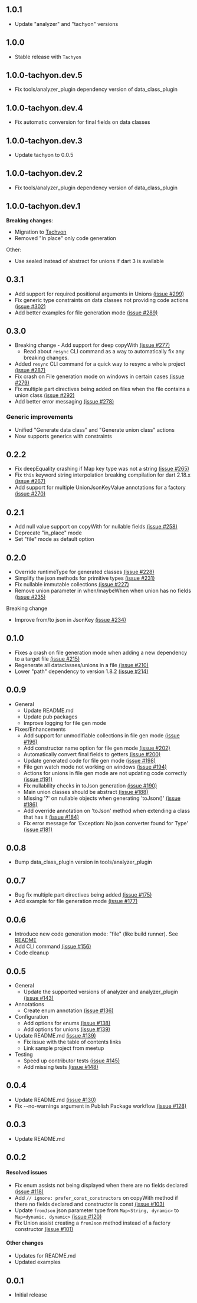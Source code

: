 ## 1.0.1

- Update "analyzer" and "tachyon" versions

## 1.0.0

- Stable release with `Tachyon`

## 1.0.0-tachyon.dev.5

- Fix tools/analyzer_plugin dependency version of data_class_plugin

## 1.0.0-tachyon.dev.4

- Fix automatic conversion for final fields on data classes

## 1.0.0-tachyon.dev.3

- Update tachyon to 0.0.5

## 1.0.0-tachyon.dev.2

- Fix tools/analyzer_plugin dependency version of data_class_plugin

## 1.0.0-tachyon.dev.1

**Breaking changes**:

- Migration to [Tachyon](https://github.com/spideythewebhead/tachyon)
- Removed "In place" only code generation

Other:

- Use sealed instead of abstract for unions if dart 3 is available

## 0.3.1

- Add support for required positional arguments in Unions [(issue #299)](https://github.com/spideythewebhead/data_class_plugin/issues/299)
- Fix generic type constraints on data classes not providing code actions [(issue #302)](https://github.com/spideythewebhead/data_class_plugin/issues/302)
- Add better examples for file generation mode [(issue #289)](https://github.com/spideythewebhead/data_class_plugin/issues/289)

## 0.3.0

- Breaking change - Add support for deep copyWith [(issue #277)](https://github.com/spideythewebhead/data_class_plugin/issues/277)
  - Read about `resync` CLI command as a way to automatically fix any breaking changes.
- Added `resync` CLI command for a quick way to resync a whole project [(issue #287)](https://github.com/spideythewebhead/data_class_plugin/issues/287)
- Fix crash on File generation mode on windows in certain cases [(issue #279)](https://github.com/spideythewebhead/data_class_plugin/issues/279)
- Fix multiple part directives being added on files when the file contains a union class [(issue #292)](https://github.com/spideythewebhead/data_class_plugin/issues/292)
- Add better error messaging [(issue #278)](https://github.com/spideythewebhead/data_class_plugin/issues/278)

### Generic improvements

- Unified "Generate data class" and "Generate union class" actions
- Now supports generics with constraints

## 0.2.2

- Fix deepEquality crashing if Map key type was not a string [(issue #265)](https://github.com/spideythewebhead/data_class_plugin/issues/265)
- Fix `this` keyword string interpolation breaking compilation for dart 2.18.x [(issue #267)](https://github.com/spideythewebhead/data_class_plugin/issues/267)
- Add support for multiple UnionJsonKeyValue annotations for a factory [(issue #270)](https://github.com/spideythewebhead/data_class_plugin/issues/269)

## 0.2.1

- Add null value support on copyWith for nullable fields [(issue #258)](https://github.com/spideythewebhead/data_class_plugin/issues/258)
- Deprecate "in_place" mode
- Set "file" mode as default option

## 0.2.0

- Override runtimeType for generated classes [(issue #228)](https://github.com/spideythewebhead/data_class_plugin/issues/228)
- Simplify the json methods for primitive types [(issue #231)](https://github.com/spideythewebhead/data_class_plugin/issues/231)
- Fix nullable immutable collections [(issue #227)](https://github.com/spideythewebhead/data_class_plugin/issues/227)
- Remove union parameter in when/maybeWhen when union has no fields [(issue #235)](https://github.com/spideythewebhead/data_class_plugin/issues/235)

Breaking change

- Improve from/to json in JsonKey [(issue #234)](https://github.com/spideythewebhead/data_class_plugin/issues/234)

## 0.1.0

- Fixes a crash on file generation mode when adding a new dependency to a target file [(issue #215)](https://github.com/spideythewebhead/data_class_plugin/issues/215)
- Regenerate all dataclasses/unions in a file [(issue #210)](https://github.com/spideythewebhead/data_class_plugin/issues/210)
- Lower "path" dependency to version 1.8.2 [(issue #214)](https://github.com/spideythewebhead/data_class_plugin/issues/214)

## 0.0.9

- General
  - Update README.md
  - Update pub packages
  - Improve logging for file gen mode
- Fixes/Enhancements
  - Add support for unmodifiable collections in file gen mode [(issue #196)](https://github.com/spideythewebhead/data_class_plugin/issues/196)
  - Add constructor name option for file gen mode [(issue #202)](https://github.com/spideythewebhead/data_class_plugin/issues/202)
  - Automatically convert final fields to getters [(issue #200)](https://github.com/spideythewebhead/data_class_plugin/issues/200)
  - Update generated code for file gen mode [(issue #198)](https://github.com/spideythewebhead/data_class_plugin/issues/198)
  - File gen watch mode not working on windows [(issue #194)](https://github.com/spideythewebhead/data_class_plugin/issues/194)
  - Actions for unions in file gen mode are not updating code correctly [(issue #191)](https://github.com/spideythewebhead/data_class_plugin/issues/191)
  - Fix nullability checks in toJson generation [(issue #190)](https://github.com/spideythewebhead/data_class_plugin/issues/190)
  - Main union classes should be abstract [(issue #188)](https://github.com/spideythewebhead/data_class_plugin/issues/188)
  - Missing '?' on nullable objects when generating 'toJson()' [(issue #186)](https://github.com/spideythewebhead/data_class_plugin/issues/186)
  - Add override annotation on 'toJson' method when extending a class that has it [(issue #184)](https://github.com/spideythewebhead/data_class_plugin/issues/184)
  - Fix error message for 'Exception: No json converter found for Type' [(issue #181)](https://github.com/spideythewebhead/data_class_plugin/issues/181)

## 0.0.8

- Bump data_class_plugin version in tools/analyzer_plugin

## 0.0.7

- Bug fix multiple part directives being added [(issue #175)](https://github.com/spideythewebhead/data_class_plugin/issues/175)
- Add example for file generation mode [(issue #177)](https://github.com/spideythewebhead/data_class_plugin/issues/177)

## 0.0.6

- Introduce new code generation mode: "file" (like build runner). See [README](README.md#new-mode-file-generation)
- Add CLI command [(issue #156)](https://github.com/spideythewebhead/data_class_plugin/issues/156)
- Code cleanup

## 0.0.5

- General
  - Update the supported versions of analyzer and analyzer_plugin [(issue #143)](https://github.com/spideythewebhead/data_class_plugin/issues/143)
- Annotations
  - Create enum annotation [(issue #136)](https://github.com/spideythewebhead/data_class_plugin/issues/136)
- Configuration
  - Add options for enums [(issue #138)](https://github.com/spideythewebhead/data_class_plugin/issues/138)
  - Add options for unions [(issue #139)](https://github.com/spideythewebhead/data_class_plugin/issues/139)
- Update README.md [(issue #139)](https://github.com/spideythewebhead/data_class_plugin/issues/139)
  - Fix issue with the table of contents links
  - Link sample project from meetup
- Testing
  - Speed up contributor tests [(issue #145)](https://github.com/spideythewebhead/data_class_plugin/issues/145)
  - Add missing tests [(issue #148)](https://github.com/spideythewebhead/data_class_plugin/issues/148)

## 0.0.4

- Update README.md [(issue #130)](https://github.com/spideythewebhead/data_class_plugin/issues/130)
- Fix --no-warnings argument in Publish Package workflow [(issue #128)](https://github.com/spideythewebhead/data_class_plugin/pull/129)

## 0.0.3

- Update README.md

## 0.0.2

#### Resolved issues

- Fix enum assists not being displayed when there are no fields declared [(issue #118)](https://github.com/spideythewebhead/data_class_plugin/pull/119)
- Add `// ignore: prefer_const_constructors` on copyWith method if there no fields declared and constructor is const [(issue #103)](https://github.com/spideythewebhead/data_class_plugin/pull/111)
- Update `fromJson` json parameter type from `Map<String, dynamic>` to `Map<dynamic, dynamic>` [(issue #120)](https://github.com/spideythewebhead/data_class_plugin/pull/122)
- Fix Union assist creating a `fromJson` method instead of a factory constructor [(issue #101)](https://github.com/spideythewebhead/data_class_plugin/pull/121)

#### Other changes

- Updates for README.md
- Updated examples

## 0.0.1

- Initial release

